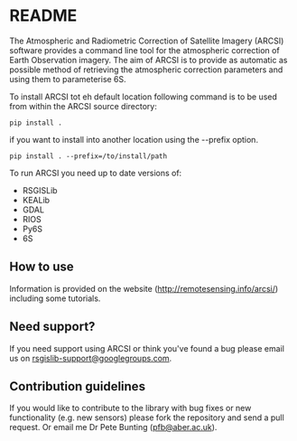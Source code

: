 # README #

The Atmospheric and Radiometric Correction of Satellite Imagery (ARCSI) software provides a command line tool for the atmospheric correction of Earth Observation imagery. The aim of ARCSI is to provide as automatic as possible method of retrieving the atmospheric correction parameters and using them to parameterise 6S.

To install ARCSI tot eh default location following command is to be used from within the ARCSI source directory:

``
pip install .
``


if you want to install into another location using the --prefix option.

``
pip install . --prefix=/to/install/path
``


To run ARCSI you need up to date versions of:

* RSGISLib
* KEALib
* GDAL
* RIOS 
* Py6S
* 6S

## How to use ##

Information is provided on the website (http://remotesensing.info/arcsi/) including some tutorials.

## Need support? ##

If you need support using ARCSI or think you've found a bug please email us on rsgislib-support@googlegroups.com.

## Contribution guidelines ##

If you would like to contribute to the library with bug fixes or new functionality (e.g. new sensors) please fork the repository and send a pull request. Or email me Dr Pete Bunting (pfb@aber.ac.uk). 

